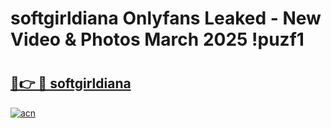 # softgirldiana Onlyfans Leaked - New Video & Photos March 2025 !puzf1

# <h2><a href="https://7o71pn.iuczelnia.edu.pl?title=softgirldiana&ref=puzf1">🔗👉 🔴 softgirldiana</a></h2>

[![acn](https://github.com/user-attachments/assets/0f9c940e-d8b0-45ae-aac7-cd30a18b3e1c)](https://7o71pn.iuczelnia.edu.pl?title=softgirldiana&ref=puzf1)

